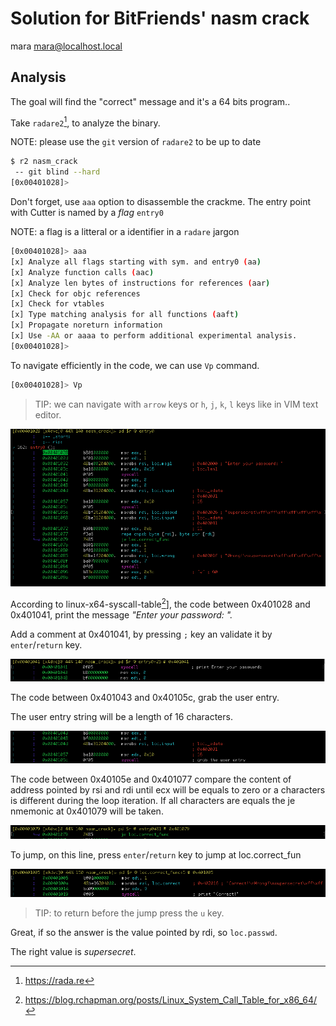 # Solution for BitFriends' nasm crack
mara <mara@localhost.local>

## Analysis

The goal will find the "correct" message and it's a 64 bits program..

Take `radare2`[^1], to analyze the binary.

NOTE: please use the `git` version of `radare2` to be up to date

```bash
$ r2 nasm_crack
 -- git blind --hard
[0x00401028]>
```

Don't forget, use `aaa` option to disassemble the crackme.
The entry point with Cutter is named by a _flag_ `entry0`

NOTE: a flag is a litteral or a identifier in a `radare` jargon

```bash
[0x00401028]> aaa
[x] Analyze all flags starting with sym. and entry0 (aa)
[x] Analyze function calls (aac)
[x] Analyze len bytes of instructions for references (aar)
[x] Check for objc references
[x] Check for vtables
[x] Type matching analysis for all functions (aaft)
[x] Propagate noreturn information
[x] Use -AA or aaaa to perform additional experimental analysis.
[0x00401028]>
```

To navigate efficiently in the code, we can use `Vp` command.

```bash
[0x00401028]> Vp
```

> TIP:  we can navigate with `arrow` keys or `h`,
`j`, `k`, `l` keys like in VIM text editor.

![](images/01.png)

According to linux-x64-syscall-table[^2]], the code between 0x401028 and
0x401041, print the message _"Enter your password: "._

Add a comment at 0x401041, by pressing `;` key an validate it by `enter`/`return` key.

![](images/02.png)

The code between 0x401043 and 0x40105c, grab the user entry.

The user entry string will be a length of 16 characters.

![](images/03.png)

The code between 0x40105e and 0x401077 compare the content of
address pointed by rsi and rdi until ecx will be equals to zero or
a characters is different during the loop iteration.
If all characters are equals the je nmemonic at 0x401079 will be
taken.

![](images/04.png)

To jump, on this line, press `enter`/`return` key to jump at loc.correct_fun

![](images/05.png)

> TIP: to return before the jump press the `u` key.

Great, if so the answer is the value pointed by rdi, so `loc.passwd`.

The right value is *supersecret*.




[^2]: https://blog.rchapman.org/posts/Linux_System_Call_Table_for_x86_64/

[^1]: https://rada.re
